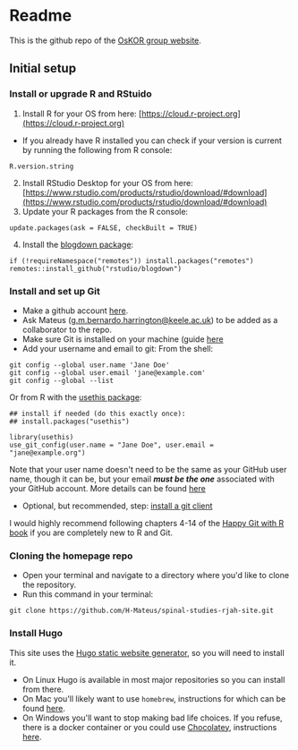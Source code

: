 # Readme

This is the github repo of the [OsKOR group website](https://oskor.netlify.app/).

## Initial setup

### Install or upgrade R and RStuido

1. Install R for your OS from here: [https://cloud.r-project.org](https://cloud.r-project.org)
  - If you already have R installed you can check if your version is current by running the following from R console:
  ```
  R.version.string
  ```
2. Install RStudio Desktop for your OS from here: [https://www.rstudio.com/products/rstudio/download/#download](https://www.rstudio.com/products/rstudio/download/#download)
3. Update your R packages from the R console:
```
update.packages(ask = FALSE, checkBuilt = TRUE)
```
4. Install the [blogdown package](https://bookdown.org/yihui/blogdown/):
```
if (!requireNamespace("remotes")) install.packages("remotes")
remotes::install_github("rstudio/blogdown")
```

### Install and set up Git

- Make a github account [here](https://github.com/).
- Ask Mateus ([g.m.bernardo.harrington@keele.ac.uk](mailto:g.m.bernardo.harrington@keele.ac.uk)) to be added as a collaborator to the repo.
- Make sure Git is installed on your machine (guide [here](https://happygitwithr.com/install-git.html)
- Add your username and email to git:
From the shell:
```
git config --global user.name 'Jane Doe'
git config --global user.email 'jane@example.com'
git config --global --list
```

Or from R with the [usethis package](https://usethis.r-lib.org/):
```
## install if needed (do this exactly once):
## install.packages("usethis")

library(usethis)
use_git_config(user.name = "Jane Doe", user.email = "jane@example.org")
```

Note that your user name doesn't need to be the same as your GitHub user name, though it can be, but your email ***must be the one*** associated with your GitHub account.
More details can be found [here](https://happygitwithr.com/hello-git.html)

- Optional, but recommended, step: [install a git client](https://happygitwithr.com/git-client.html)

I would highly recommend following chapters 4-14 of the [Happy Git with R book](http://happygitwithr.com/) if you are completely new to R and Git.

### Cloning the homepage repo

- Open your terminal and navigate to a directory where you'd like to clone the repository.
- Run this command in your terminal:
```
git clone https://github.com/H-Mateus/spinal-studies-rjah-site.git
```

### Install Hugo

This site uses the [Hugo static website generator](https://gohugo.io/), so you will need to install it.

- On Linux Hugo is available in most major repositories so you can install from there.
- On Mac you'll likely want to use `homebrew`, instructions for which can be found [here](https://brew.sh/).
- On Windows you'll want to stop making bad life choices. If you refuse, there is a docker container or you could use [Chocolatey](https://chocolatey.org/), instructions [here](https://gohugo.io/getting-started/installing/).
